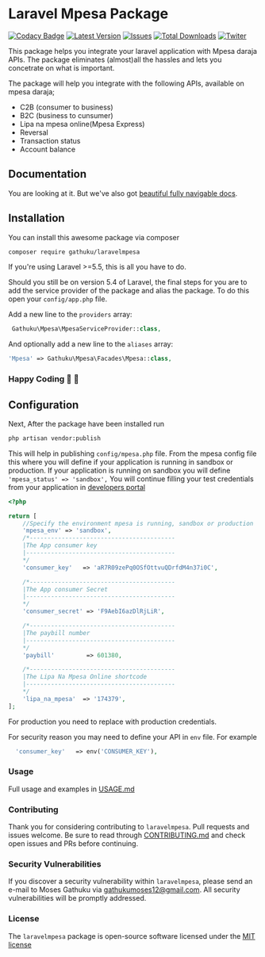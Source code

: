 # Laravel Mpesa Package

[![Codacy Badge](https://api.codacy.com/project/badge/Grade/414b845bd4ec44a1894d4f7a7499c227)](https://app.codacy.com/app/gathuku/laravel_mpesa?utm_source=github.com&utm_medium=referral&utm_content=gathuku/laravel_mpesa&utm_campaign=Badge_Grade_Dashboard)
[![Latest Version](https://img.shields.io/github/release/gathuku/laravel_mpesa.svg?style=flat-square)](https://github.com/gathuku/laravel_mpesa/releases)
[![Issues](https://img.shields.io/github/issues/gathuku/laravel_mpesa.svg?style=flat-square)](https://github.com/gathuku/laravel_mpesa/issues)
[![Total Downloads](https://img.shields.io/packagist/dt/gathuku/laravelmpesa.svg?style=flat-square)](https://packagist.org/packages/gathuku/laravelmpesa)
[![Twiter](https://img.shields.io/twitter/url/https/github.com/gathuku/laravel_mpesa.svg?style=social?style=social)](https://twitter.com/Gathukumose)


This package helps you integrate your laravel application with Mpesa daraja APIs. The package eliminates (almost)all the hassles and lets you concetrate on what is important.

The package will help you integrate with the following APIs, available on mpesa daraja;

- C2B (consumer to business)
- B2C (business to cunsumer)
- Lipa na mpesa online(Mpesa Express)
- Reversal
- Transaction status
- Account balance

## Documentation
You are looking at it. But we've also got [beautiful fully navigable docs](https://beyode.co.ke/mpesa/).

## Installation
You can install this awesome package via composer

```sh
composer require gathuku/laravelmpesa
```
If you're using Laravel >=5.5, this is all you have to do.

Should you still be on version 5.4 of Laravel, the final steps for you are to add the service provider of the package and alias the package. To do this open your `config/app.php` file.

Add a new line to the `providers` array:
```php
 Gathuku\Mpesa\MpesaServiceProvider::class,
```
And optionally add a new line to the `aliases` array:
```php
'Mpesa' => Gathuku\Mpesa\Facades\Mpesa::class,
```

### Happy Coding :tada: :100:

## Configuration
Next, After the package have been installed run
```sh
php artisan vendor:publish
```
This will help in publishing `config/mpesa.php` file. From the mpesa config file this where you will define if your application is running in sandbox or production. If your application is running on sandbox you  will define `'mpesa_status' => 'sandbox',`
You will continue filling your test credentials from your application in [developers portal ](developers.safaricom.co.ke)

```php
<?php

return [
    //Specify the environment mpesa is running, sandbox or production
    'mpesa_env' => 'sandbox',
    /*-----------------------------------------
    |The App consumer key
    |------------------------------------------
    */
    'consumer_key'   => 'aR7R09zePq0OSfOttvuQDrfdM4n37i0C',  

    /*-----------------------------------------
    |The App consumer Secret
    |------------------------------------------
    */                     
    'consumer_secret' => 'F9AebI6azDlRjLiR',     

    /*-----------------------------------------
    |The paybill number
    |------------------------------------------
    */
    'paybill'         => 601380,

    /*-----------------------------------------
    |The Lipa Na Mpesa Online shortcode
    |------------------------------------------
    */
    'lipa_na_mpesa'  => '174379',
];
```

For production you need to replace with production credentials.

For security reason you may need to define your API in `env` file. For example
```php
  'consumer_key'   => env('CONSUMER_KEY'),
```
### Usage
Full usage and examples in [USAGE.md](./USAGE.md)

### Contributing
Thank you for considering contributing to `laravelmpesa`. Pull requests and issues welcome.
Be sure to read through [CONTRIBUTING.md](./CONTRIBUTING.md) and check open issues and PRs before continuing.

### Security Vulnerabilities
If you discover a security vulnerability within `laravelmpesa`, please send an e-mail to Moses Gathuku via gathukumoses12@gmail.com. All security vulnerabilities will be promptly addressed.

### License
The `laravelmpesa` package is open-source software licensed under the [MIT license](https://opensource.org/licenses/MIT)

